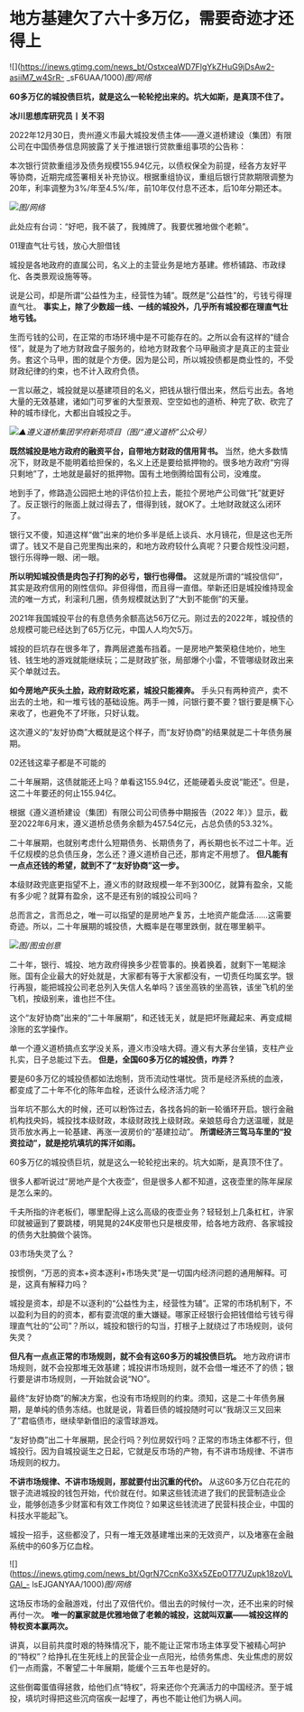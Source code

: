 # 地方基建欠了六十多万亿，需要奇迹才还得上

![](https://inews.gtimg.com/news_bt/OstxceaWD7FlgYkZHuG9jDsAw2-asiiM7_w4SrR-
_sF6UAA/1000)_图/网络_

**60多万亿的城投债巨坑，就是这么一轮轮挖出来的。坑大如斯，是真顶不住了。**

**冰川思想库研究员丨关不羽**

2022年12月30日，贵州遵义市最大城投发债主体——遵义道桥建设（集团）有限公司在中国债券信息网披露了关于推进银行贷款重组事项的公告称：

本次银行贷款重组涉及债务规模155.94亿元，以债权保全为前提，经各方友好平等协商，近期完成签署相关补充协议。根据重组协议，重组后银行贷款期限调整为20年，利率调整为3%/年至4.5%/年，前10年仅付息不还本，后10年分期还本。

![](https://inews.gtimg.com/news_bt/OYYecd0mYu01koGhE77vSYq0zal9WB_kj2GkdprdnRKe8AA/1000)_图/网络_

此处应有台词：“好吧，我不装了，我摊牌了。我要优雅地做个老赖”。

01理直气壮亏钱，放心大胆借钱

城投是各地政府的直属公司，名义上的主营业务是地方基建。修桥铺路、市政绿化、各类景观设施等等。

说是公司，却是所谓“公益性为主，经营性为辅”。既然是“公益性”的，亏钱亏得理直气壮。
**事实上，除了少数超一线、一线的城投外，几乎所有城投都在理直气壮地亏钱。**

生而亏钱的公司，在正常的市场环境中是不可能存在的。之所以会有这样的“缝合怪”，就是为了地方财政盘子服务的，给地方财政套个马甲融资才是真正的主营业务。套这个马甲，图的就是个方便。因为是公司，所以城投债都是商业性的，不受财政纪律的约束，也不计入政府负债。

一言以蔽之，城投就是以基建项目的名义，把钱从银行借出来，然后亏出去。各地大量的无效基建，诸如门可罗雀的大型景观、空空如也的道桥、种完了砍、砍完了种的城市绿化，大都出自城投之手。

![](https://inews.gtimg.com/news_bt/Opq1YizgdATTZcsyn1-Xow5dSMXtJhsAvgX8oM3lzlyIAAA/1000)_▲遵义道桥集团学府新苑项目（图/“遵义道桥”公众号）_

**既然城投是地方政府的融资平台，自带地方财政的信用背书。**
当然，绝大多数情况下，财政是不能明着给担保的，名义上还是要给抵押物的。很多地方政府“穷得只剩地”了，土地就是最好的抵押物。国有土地倒腾给国有公司，没难度。

地到手了，修路造公园把土地的评估价拉上去，能拉个房地产公司做“托”就更好了。反正银行的账面上就过得去了，借得到钱，就OK了。土地财政就这么闭环了。

银行又不傻，知道这样“做”出来的地价多半是纸上谈兵、水月镜花，但是这也无所谓了。钱又不是自己兜里掏出来的，和地方政府较什么真呢？只要合规性没问题，银行乐得睁一眼、闭一眼。

**所以明知城投债是肉包子打狗的必亏，银行也得借。**
这就是所谓的“城投信仰”，其实是政府信用的刚性信仰。非但得借，而且得一直借。举新还旧是城投维持现金流的唯一方式，利滚利几圈，债务规模就达到了“大到不能倒”的天量。

2021年我国城投平台的有息债务余额高达56万亿元。刚过去的2022年，城投债的总规模可能已经达到了65万亿元，中国人人均欠5万。

城投的巨坑存在很多年了，靠两层遮羞布挡着。一是房地产繁荣稳住地价，地生钱、钱生地的游戏就能继续玩；二是财政扩张，局部爆个小雷，不管哪级财政出来买个单就过去。

**如今房地产灰头土脸，政府财政吃紧，城投只能裸奔。**
手头只有两种资产，卖不出去的土地，和一堆亏钱的基础设施。两手一摊，问银行要不要？银行要是横下心来收了，也避免不了坏账，只好认栽。

这次遵义的“友好协商”大概就是这个样子，而“友好协商”的结果就是二十年债务展期。

02还钱这辈子都是不可能的

二十年展期，这债就能还上吗？单看这155.94亿，还能硬着头皮说“能还”。但是，这二十年要还的何止155.94亿。

根据《遵义道桥建设（集团）有限公司公司债券中期报告（2022
年）》显示，截至2022年6月末，遵义道桥总债务余额为457.54亿元，占总负债的53.32%。

二十年展期，也就别考虑什么短期债务、长期债务了，再长期也长不过二十年。近千亿规模的总负债压身，怎么还？遵义道桥自己还，那肯定不用想了。
**但凡能有一点点还钱的希望，就到不了“友好协商”这一步。**

本级财政兜底更指望不上，遵义市的财政规模一年不到300亿，就算有盈余，又能有多少呢？就算有盈余，这不是还有别的城投公司吗？

总而言之，言而总之，唯一可以指望的是房地产复苏，土地资产能盘活……这需要奇迹。所以，二十年展期的城投债，大概率是在哪里跌倒，就在哪里躺平。

![](https://inews.gtimg.com/news_bt/O0FA9d1AfjWHdcBmkS9OhDQYhKoet5rEHD5DJDohOICXgAA/1000)_图/图虫创意_

二十年，银行、城投、地方政府得换多少茬管事的。换着换着，就剩下一笔糊涂账。国有企业最大的好处就是，大家都有等于大家都没有，一切责任均属玄学。银行再狠，能把城投公司老总列入失信人名单吗？该坐高铁的坐高铁，该坐飞机的坐飞机，按级别来，谁也拦不住。

这个“友好协商”出来的“二十年展期”，和还钱无关，就是把坏账藏起来、再变成糊涂账的玄学操作。

单一个遵义道桥搞点玄学没关系，遵义市没啥大碍。遵义有大茅台坐镇，支柱产业扎实，日子总能过下去。 **但是，全国60多万亿的城投债，咋弄？**

要是60多万亿的城投债都如法炮制，货币流动性堪忧。货币是经济系统的血液，都变成了二十年不化的陈年血栓，还谈什么经济活力呢？

当年坑不那么大的时候，还可以粉饰过去，各找各妈的新一轮循环开启。银行金融机构找央妈，城投找本级财政，本级财政找上级财政。亲娘慈母合力送温暖，就是货币放水再上一轮基建、再涨一波房价的“基建拉动”。
**所谓经济三驾马车里的“投资拉动”，就是挖坑填坑的挥汗如雨。**

60多万亿的城投债巨坑，就是这么一轮轮挖出来的。坑大如斯，是真顶不住了。

很多人都听说过“房地产是个大夜壶”，但是很多人都不知道，这夜壶里的陈年屎尿是怎么来的。

千夫所指的许老板们，哪里配得上这么高级的夜壶业务？轻轻划上几条杠杠，许家印就被逼到了要跳楼，明晃晃的24K皮带也只是根皮带，给各地方政府、各家城投的债务大肚腩做个装饰。

03市场失灵了么？

按惯例，“万恶的资本+资本逐利+市场失灵”是一切国内经济问题的通用解释。可是，这真有解释力吗？

城投是资本，却是不以逐利的“公益性为主，经营性为辅”。正常的市场机制下，不以盈利为目的的资本，都有耍流氓的重大嫌疑。哪家正经银行会把钱借给亏钱亏得理直气壮的“公司”？所以，城投和银行的勾当，打根子上就绕过了市场规则，谈何失灵？

**但凡有一点点正常的市场规则，就不会有这60多万的城投债巨坑。**
地方政府讲市场规则，就不会投那堆无效基建；城投讲市场规则，就不会借一堆还不了的债；银行要是讲市场规则，一开始就会说“NO”。

最终“友好协商”的解决方案，也没有市场规则的约束。须知，这是二十年债务展期，是单纯的债务冻结。也就是说，背着巨债的城投随时可以“我胡汉三又回来了”君临债市，继续举新借旧的滚雪球游戏。

“友好协商”出二十年展期，民企行吗？列位房奴行吗？正常的市场主体都不行，但城投行。因为自城投诞生之日起，它就是反市场的产物，有不讲市场规律、不讲市场规则的权力。

**不讲市场规律、不讲市场规则，那就要付出沉重的代价。**
从这60多万亿白花花的银子流进城投的钱包开始，代价就在付。如果这些钱流进了我们的民营制造业企业，能够创造多少财富和有效工作岗位？如果这些钱流进了民营科技企业，中国的科技水平能起飞。

城投一招手，这些都没了，只有一堆无效基建堆出来的无效资产，以及堵塞在金融系统中的60多万亿血栓。

![](https://inews.gtimg.com/news_bt/OgrN7CcnKo3Xx5ZEpOT77UZupk18zoVLGAl_-
lsEJGANYAA/1000)_图/网络_

这场反市场的金融游戏，付出了双倍代价。借出去的时候付一次，还不出来的时候再付一次。
**唯一的赢家就是优雅地做了老赖的城投，这就叫双赢——城投这样的特权资本赢两次。**

讲真，以目前共度时艰的特殊情况下，能不能让正常市场主体享受下被精心呵护的“特权”？给挣扎在生死线上的民营企业一点阳光，给债务焦虑、失业焦虑的房奴们一点雨露，不奢望二十年展期，能缓个三五年也是好的。

这些倒霉蛋值得拯救，给他们点“特权”，将来还你个充满活力的中国经济。至于城投，填坑时得把这些沉疴宿疾一起埋了，再也不能让他们为祸人间。

